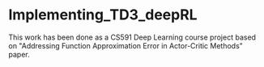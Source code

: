 # Implementing_TD3_deepRL
This work has been done as a CS591 Deep Learning course project based on "Addressing Function Approximation Error in Actor-Critic Methods" paper.
